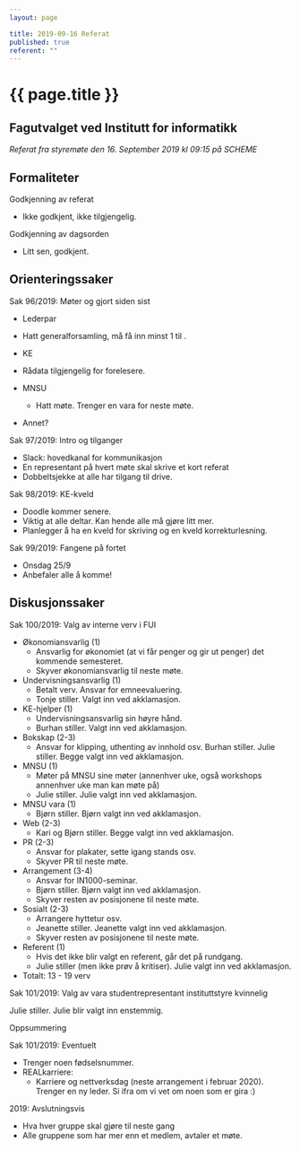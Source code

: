 ```yaml
---
layout: page

title: 2019-09-16 Referat
published: true
referent: ""
---
```

# {{ page.title }}
## Fagutvalget ved Institutt for informatikk

_Referat fra styremøte den 16. September 2019 kl_ _09:15_ _på SCHEME_

## Formaliteter

Godkjenning av referat

- Ikke godkjent, ikke tilgjengelig.

Godkjenning av dagsorden

- Litt sen, godkjent.

## Orienteringssaker

Sak 96/2019: Møter og gjort siden sist

- Lederpar

- Hatt generalforsamling, må få inn minst 1 til .

- KE

- Rådata tilgjengelig for forelesere.

- MNSU
  - Hatt møte. Trenger en vara for neste møte.
- Annet?

Sak 97/2019: Intro og tilganger

- Slack: hovedkanal for kommunikasjon
- En representant på hvert møte skal skrive et kort referat
- Dobbeltsjekke at alle har tilgang til drive.

Sak 98/2019: KE-kveld

- Doodle kommer senere.
- Viktig at alle deltar. Kan hende alle må gjøre litt mer.
- Planlegger å ha en kveld for skriving og en kveld korrekturlesning.

Sak 99/2019: Fangene på fortet

- Onsdag 25/9
- Anbefaler alle å komme!

## Diskusjonssaker

Sak 100/2019: Valg av interne verv i FUI

- Økonomiansvarlig (1)
  - Ansvarlig for økonomiet (at vi får penger og gir ut penger) det kommende semesteret.
  - Skyver økonomiansvarlig til neste møte.
- Undervisningsansvarlig (1)
  - Betalt verv. Ansvar for emneevaluering.
  - Tonje stiller. Valgt inn ved akklamasjon.
- KE-hjelper         (1)
  - Undervisningsansvarlig sin høyre hånd.
  - Burhan stiller. Valgt inn ved akklamasjon.
- Bokskap         (2-3)
  - Ansvar for klipping, uthenting av innhold osv.
Burhan stiller. Julie stiller. Begge valgt inn ved akklamasjon.
- MNSU                (1)
  - Møter på MNSU sine møter (annenhver uke, også workshops annenhver uke man kan møte på)
  - Julie stiller. Julie valgt inn ved akklamasjon.
- MNSU vara        (1)
  - Bjørn stiller. Bjørn valgt inn ved akklamasjon.
- Web                 (2-3)
  - Kari og Bjørn stiller. Begge valgt inn ved akklamasjon.
- PR                 (2-3)
  - Ansvar for plakater, sette igang stands osv.
  - Skyver PR til neste møte.
- Arrangement         (3-4)
  - Ansvar for IN1000-seminar.
  - Bjørn stiller. Bjørn valgt inn ved akklamasjon.
  - Skyver resten av posisjonene til neste møte.
- Sosialt                (2-3)
  - Arrangere hyttetur osv.
  - Jeanette stiller. Jeanette valgt inn ved akklamasjon.
  - Skyver resten av posisjonene til neste møte.
- Referent         (1)
  - Hvis det ikke blir valgt en referent, går det på rundgang.
  - Julie stiller (men ikke prøv å kritiser). Julie valgt inn ved akklamasjon.
- Totalt:                 13 - 19 verv

Sak 101/2019: Valg av vara studentrepresentant instituttstyre kvinnelig

Julie stiller. Julie blir valgt inn enstemmig.



Oppsummering

Sak 101/2019: Eventuelt

- Trenger noen fødselsnummer.
- REALkarriere:
  - Karriere og nettverksdag (neste arrangement i februar 2020). Trenger en ny leder. Si ifra om vi vet om noen som er gira :)



2019: Avslutningsvis

- Hva hver gruppe skal gjøre til neste gang
- Alle gruppene som har mer enn et medlem, avtaler et møte.

